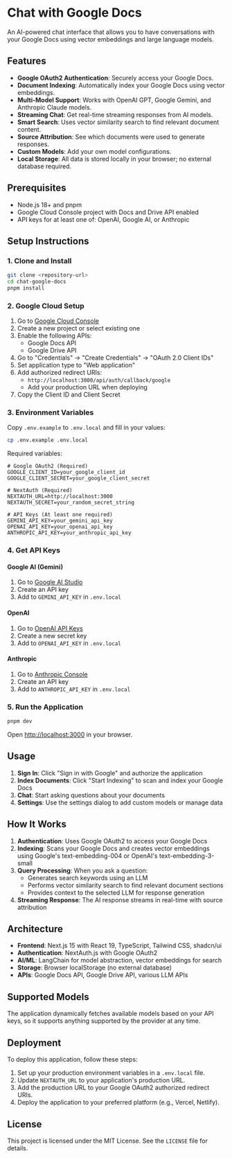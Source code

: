 # Chat with Google Docs

An AI-powered chat interface that allows you to have conversations with your Google Docs using vector embeddings and large language models.

## Features

- **Google OAuth2 Authentication**: Securely access your Google Docs.
- **Document Indexing**: Automatically index your Google Docs using vector embeddings.
- **Multi-Model Support**: Works with OpenAI GPT, Google Gemini, and Anthropic Claude models.
- **Streaming Chat**: Get real-time streaming responses from AI models.
- **Smart Search**: Uses vector similarity search to find relevant document content.
- **Source Attribution**: See which documents were used to generate responses.
- **Custom Models**: Add your own model configurations.
- **Local Storage**: All data is stored locally in your browser; no external database required.

## Prerequisites

- Node.js 18+ and pnpm
- Google Cloud Console project with Docs and Drive API enabled
- API keys for at least one of: OpenAI, Google AI, or Anthropic

## Setup Instructions

### 1. Clone and Install

```bash
git clone <repository-url>
cd chat-google-docs
pnpm install
```

### 2. Google Cloud Setup

1. Go to [Google Cloud Console](https://console.cloud.google.com/)
2. Create a new project or select existing one
3. Enable the following APIs:
   - Google Docs API
   - Google Drive API
4. Go to "Credentials" → "Create Credentials" → "OAuth 2.0 Client IDs"
5. Set application type to "Web application"
6. Add authorized redirect URIs:
   - `http://localhost:3000/api/auth/callback/google`
   - Add your production URL when deploying
7. Copy the Client ID and Client Secret

### 3. Environment Variables

Copy `.env.example` to `.env.local` and fill in your values:

```bash
cp .env.example .env.local
```

Required variables:
```env
# Google OAuth2 (Required)
GOOGLE_CLIENT_ID=your_google_client_id
GOOGLE_CLIENT_SECRET=your_google_client_secret

# NextAuth (Required)
NEXTAUTH_URL=http://localhost:3000
NEXTAUTH_SECRET=your_random_secret_string

# API Keys (At least one required)
GEMINI_API_KEY=your_gemini_api_key
OPENAI_API_KEY=your_openai_api_key
ANTHROPIC_API_KEY=your_anthropic_api_key
```

### 4. Get API Keys

#### Google AI (Gemini)
1. Go to [Google AI Studio](https://makersuite.google.com/app/apikey)
2. Create an API key
3. Add to `GEMINI_API_KEY` in `.env.local`

#### OpenAI
1. Go to [OpenAI API Keys](https://platform.openai.com/api-keys)
2. Create a new secret key
3. Add to `OPENAI_API_KEY` in `.env.local`

#### Anthropic
1. Go to [Anthropic Console](https://console.anthropic.com/)
2. Create an API key
3. Add to `ANTHROPIC_API_KEY` in `.env.local`

### 5. Run the Application

```bash
pnpm dev
```

Open [http://localhost:3000](http://localhost:3000) in your browser.

## Usage

1. **Sign In**: Click "Sign in with Google" and authorize the application
2. **Index Documents**: Click "Start Indexing" to scan and index your Google Docs
3. **Chat**: Start asking questions about your documents
4. **Settings**: Use the settings dialog to add custom models or manage data

## How It Works

1. **Authentication**: Uses Google OAuth2 to access your Google Docs
2. **Indexing**: Scans your Google Docs and creates vector embeddings using Google's text-embedding-004 or OpenAI's text-embedding-3-small
3. **Query Processing**: When you ask a question:
   - Generates search keywords using an LLM
   - Performs vector similarity search to find relevant document sections
   - Provides context to the selected LLM for response generation
4. **Streaming Response**: The AI response streams in real-time with source attribution

## Architecture

- **Frontend**: Next.js 15 with React 19, TypeScript, Tailwind CSS, shadcn/ui
- **Authentication**: NextAuth.js with Google OAuth2
- **AI/ML**: LangChain for model abstraction, vector embeddings for search
- **Storage**: Browser localStorage (no external database)
- **APIs**: Google Docs API, Google Drive API, various LLM APIs

## Supported Models

The application dynamically fetches available models based on your API keys, so it supports anything supported by the provider at any time.

## Deployment

To deploy this application, follow these steps:

1.  Set up your production environment variables in a `.env.local` file.
2.  Update `NEXTAUTH_URL` to your application's production URL.
3.  Add the production URL to your Google OAuth2 authorized redirect URIs.
4.  Deploy the application to your preferred platform (e.g., Vercel, Netlify).

## License

This project is licensed under the MIT License. See the `LICENSE` file for details.
